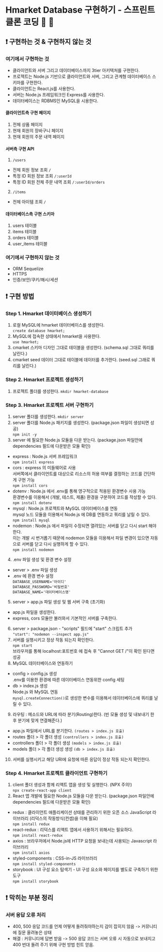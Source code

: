 # Hmarket Database 구현하기 - 스프린트 클론 코딩 🎯 🐑

## ❗️ 구현하는 것 & 구현하지 않는 것

### 여기에서 구현하는 것
- 클라이언트와 서버 그리고 데이터베이스까지 3tier 아키텍처를 구현한다.  
- 프로젝트는 Node.js 기반으로 클라이언트와 서버, 그리고 관계형 데이터베이스 스키마를 구현한다.  
- 클라이언트는 React.js를 사용한다.
- 서버는 Node.js 프레임워크인 Express를 사용한다.
- 데이터베이스는 RDBMS인 MySQL을 시용한다.

#### 클라이언트측 구현 페이지
1. 전체 상품 페이지
2. 현재 회원의 장바구니 페이지
3. 현재 회원의 주문 내역 페이지

#### 서버측 구현 API
1. `/users`
  - 전체 회원 정보 조회 `/`
  - 특정 ID 회원 정보 조회 `/:userId`
  - 특정 ID 회원 전체 주문 내역 조회 `/:userId/orders`
2. `/items`
  - 전체 아이템 조회 `/`

#### 데이터베이스측 구현 스키마
1. users 테이블
2. items 테이블
3. orders 테이블
4. user_items 테이블

### 여기에서 구현하지 않는 것
- ORM Sequelize
- HTTPS
- 인증/보안/쿠키/해시/세션



## ❗️ 구현 방법

### Step 1. Hmarket 데이터베이스 생성하기
1. 로컬 MySQL에 hmarket 데이터베이스를 생성한다.  
  `create database hmarket;`
2. MySQL에 접속한 상태에서 hmarket을 사용한다.  
  `use hmarket;`
3. cmarket 스키마 디자인 그대로 테이블을 생성한다. (schema.sql 그대로 쿼리를 날린다.)
4. cmarket seed 데이터 그대로 테이블에 데이터를 추가한다. (seed.sql 그래로 쿼리를 날린다.)

### Step 2. Hmarket 프로젝트 생성하기
1. 프로젝트 폴더를 생성한다.
  `mkdir hmarket-database`

### Step 3. Hmarket 프로젝트 서버 구현하기
1. server 폴더를 생성한다.
  `mkdir server`
2. server 폴더를 Node.js 패키지를 생성한다. (package.json 파일이 생성되면 성공)  
  `npm init -y`
3. server 에 필요한 Node.js 모듈을 다운 받는다. (package.json 파일안에 dependencies 필드에 다운받은 모둘 확인)
  - express : Node.js 서버 프레임워크  
    `npm install express`
  - cors : express 의 미들웨어로 사용  
    서버쪽에서 클라이언트를 대상으로 리소스의 허용 여부를 결정하는 코드를 간단하게 구현 가능  
    `npm install cors`
  - dotenv : Node.js 에서 .env를 통해 영구적으로 적용된 환경변수 사용 가능  
    환경변수를 이용해서 (개발, 테스트, 제품) 환경을 구분하여 코드를 작성할 수 있다.  
    `npm install dotenv`
  - mysql : Node.js 프로젝트와 MySQL 데이터베이스를 연동  
    mysql 노드 모듈을 이용해서 Node.js 에 DB를 연동하고 쿼리를 날릴 수 있다.  
    `npm install mysql`
  - nodemon : Node.js 에서 파일이 수정되면 열려있는 서버를 닫고 다시 start 해야한다.  
    이는 개발 시 번거롭기 때문에 nodemon 모듈을 이용해서 파일 변경이 있으면 자동으로 서버를 닫고 다시 실행하게 할 수 있다.  
    `npm install nodemon`
4. .env 파일 생성 및 환경 변수 설정
  - server > .env 파일 생성
  - .env 에 환경 변수 설정  
    `DATABASE_USERNAME='아이디'`  
    `DATABASE_PASSWORD='비밀번호'`  
    `DATABASE_NAME='데이터베이스명'`
5. server > app.js 파일 생성 및 웹 서버 구축 (초기화)
  - app.js 파일을 생성한다.
  - express, cors 모듈만 불러와서 기본적인 서버를 구축한다.
6. server > package.json - "scripts" 필드에 "start" 스크립트 추가  
  `"start": "nodemon --inspect app.js"`
7. 서버를 실행시키고 정상 작동 되는지 확인한다.  
  `npm start`  
  브라우저를 통해 localhost:포트번호 에 접속 후 "Cannot GET /"이 확인 된다면 성공
8. MySQL 데이터베이스와 연동하기
  - config > config.js 생성  
    .env를 이용한 환경에 따른 데이터베이스 연동위한 config 세팅
  - db > index.js 생성  
    Node.js 와 MySQL 연동  
    `mysql.createConnection()`로 생성한 변수를 이용해서 데이터베이스에 쿼리를 날릴 수 있다.
9. 라우팅 : 메소드와 URL에 따라 분기(Routing)한다. (빈 모듈 생성 및 내보내기 한 후 분기에 맞게 연결해준다.)
  - app.js 파일에서 URL를 분기한다. `(routes > index.js 호출)`
  - routes 폴더 > 각 폴더 생성 `(controllers > index.js 호출)`
  - controllers 폴더 > 각 폴더 생성 `(models > index.js 호출)`
  - models 폴더 > 각 폴더 생성 생성 `(db > index.js 호출)`
10. 서버를 실행시키고 해당 URI에 요청에 따른 응답이 정상 작동 되는지 확인한다.

### Step 4. Hmarket 프로젝트 클라이언트 구현하기
1. client 폴더 생성과 함께 리액트 앱을 생성 및 실행한다. (NPX 주의!)  
    `npx create-react-app client`
2. React 앱 개발에 필요한 Node.js 모듈을 다운 받는다. (package.json 파일안에 dependencies 필드에 다운받은 모둘 확인)
  - redux : 클라이언트 애플리케이션 상태를 관리하기 위한 오픈 소스 JavaScript 라이브러리 (리덕스의 작동방식(컨셉)을 이해 필요)  
    `npm install redux`
  - react-redux : 리덕스를 리액트 앱에서 사용하기 위해서는 필요하다.  
    `npm install react-redux`
  - axios : 브라우저에서 Node.js에 HTTP 요청을 보내는데 사용되는 Javascript 라이브러리  
    `npm install axios`
  - styled-components : CSS-in-JS 라이브러리  
    `npm install styled-components`
  - storybook : UI 구성 요소 탐색기 - UI 구성 요소와 페이지를 별도로 구축하기 위한 도구  
    `npm install storybook`

## ❗️ 막히는 부분 정리
### 서버 응답 오류 처리
- 400, 500 응답 코드를 언제 어떻게 돌려줘야하는지 감이 잡히지 않음 -> 커뮤니티에 질문 올려놓은 상태
- 해결 : 커뮤니티에 답변 받음 -> 500 응답 코드는 서버 오류 시 자동으로 보내지고 400 번대 돌려 주기 위해 구현 방법 힌트 얻음.
